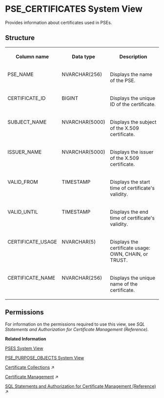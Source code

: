 <!-- loio0184e531d3854f2c8b58ffab49763ddb -->

# PSE\_CERTIFICATES System View

Provides information about certificates used in PSEs.



## Structure


<table>
<tr>
<th valign="top">

Column name



</th>
<th valign="top">

Data type



</th>
<th valign="top">

Description



</th>
</tr>
<tr>
<td valign="top">

PSE\_NAME



</td>
<td valign="top">

NVARCHAR\(256\)



</td>
<td valign="top">

Displays the name of the PSE.



</td>
</tr>
<tr>
<td valign="top">

CERTIFICATE\_ID



</td>
<td valign="top">

BIGINT



</td>
<td valign="top">

Displays the unique ID of the certificate.



</td>
</tr>
<tr>
<td valign="top">

SUBJECT\_NAME



</td>
<td valign="top">

NVARCHAR\(5000\)



</td>
<td valign="top">

Displays the subject of the X.509 certificate.



</td>
</tr>
<tr>
<td valign="top">

ISSUER\_NAME



</td>
<td valign="top">

NVARCHAR\(5000\)



</td>
<td valign="top">

Displays the issuer of the X.509 certificate.



</td>
</tr>
<tr>
<td valign="top">

VALID\_FROM



</td>
<td valign="top">

TIMESTAMP



</td>
<td valign="top">

Displays the start time of certificate's validity.



</td>
</tr>
<tr>
<td valign="top">

VALID\_UNTIL



</td>
<td valign="top">

TIMESTAMP



</td>
<td valign="top">

Displays the end time of certificate's validity.



</td>
</tr>
<tr>
<td valign="top">

CERTIFICATE\_USAGE



</td>
<td valign="top">

NVARCHAR\(5\)



</td>
<td valign="top">

Displays the certificate usage: OWN, CHAIN, or TRUST.



</td>
</tr>
<tr>
<td valign="top">

CERTIFICATE\_NAME



</td>
<td valign="top">

NVARCHAR\(256\)



</td>
<td valign="top">

Displays the unique name of the certificate.



</td>
</tr>
</table>



<a name="loio0184e531d3854f2c8b58ffab49763ddb__section_bbs_ppd_tfb"/>

## Permissions

For information on the permissions required to use this view, see *SQL Statements and Authorization for Certificate Management \(Reference\)*.

**Related Information**  


[PSES System View](pses-system-view-6d9713d.md "Provides information about personal security environments (PSE).")

[PSE\_PURPOSE\_OBJECTS System View](pse-purpose-objects-system-view-437cd32.md "Provides information about all PSEs and their assigned providers or hosts, referred to as purpose objects.")

[Certificate Collections](https://help.sap.com/viewer/c82f8d6a84c147f8b78bf6416dae7290/2023_2_QRC/en-US/75d0cfec8e4f44c3a649d26e9cefa314.html "A certificate collection is a secure location where the public-key certificates of trusted communication partners or root certificates from trusted Certification Authorities are stored. Certificate collections are created and managed as database objects directly in the SAP HANA database.") :arrow_upper_right:

[Certificate Management](https://help.sap.com/viewer/c82f8d6a84c147f8b78bf6416dae7290/2023_2_QRC/en-US/1e6042c4402545f7a0574f7bc91fab25.html "SAP HANA uses public-key certificates as the basis for several user authentication mechanisms, and for securing internal and external communication channels. Certificates are stored and managed directly in the SAP HANA database.") :arrow_upper_right:

[SQL Statements and Authorization for Certificate Management (Reference)](https://help.sap.com/viewer/c82f8d6a84c147f8b78bf6416dae7290/2023_2_QRC/en-US/f32bcc9c4b734f24bedaf6253e7981d6.html "All administration tasks related to the management of public-key certificates (and public keys) can be performed using SQL.") :arrow_upper_right:


